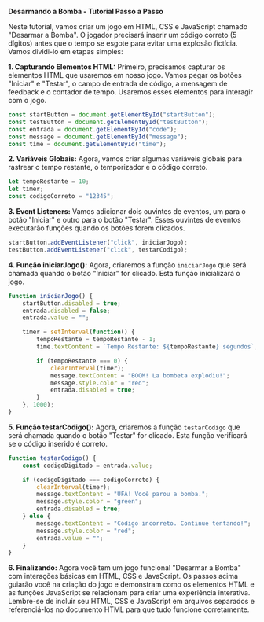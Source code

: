 
**Desarmando a Bomba - Tutorial Passo a Passo**

Neste tutorial, vamos criar um jogo em HTML, CSS e JavaScript chamado "Desarmar a Bomba". O jogador precisará inserir um código correto (5 dígitos) antes que o tempo se esgote para evitar uma explosão fictícia. Vamos dividi-lo em etapas simples:

**1. Capturando Elementos HTML:**
Primeiro, precisamos capturar os elementos HTML que usaremos em nosso jogo. Vamos pegar os botões "Iniciar" e "Testar", o campo de entrada de código, a mensagem de feedback e o contador de tempo. Usaremos esses elementos para interagir com o jogo.

```javascript
const startButton = document.getElementById("startButton");
const testButton = document.getElementById("testButton");
const entrada = document.getElementById("code");
const message = document.getElementById("message");
const time = document.getElementById("time");
```

**2. Variáveis Globais:**
Agora, vamos criar algumas variáveis globais para rastrear o tempo restante, o temporizador e o código correto.

```javascript
let tempoRestante = 10;
let timer;
const codigoCorreto = "12345";
```

**3. Event Listeners:**
Vamos adicionar dois ouvintes de eventos, um para o botão "Iniciar" e outro para o botão "Testar". Esses ouvintes de eventos executarão funções quando os botões forem clicados.

```javascript
startButton.addEventListener("click", iniciarJogo);
testButton.addEventListener("click", testarCodigo);
```

**4. Função iniciarJogo():**
Agora, criaremos a função `iniciarJogo` que será chamada quando o botão "Iniciar" for clicado. Esta função inicializará o jogo.

```javascript
function iniciarJogo() {
    startButton.disabled = true;
    entrada.disabled = false;
    entrada.value = "";

    timer = setInterval(function() {
        tempoRestante = tempoRestante - 1;
        time.textContent = `Tempo Restante: ${tempoRestante} segundos`;

        if (tempoRestante === 0) {
            clearInterval(timer);
            message.textContent = "BOOM! La bombeta explodiu!";
            message.style.color = "red";
            entrada.disabled = true;
        }
    }, 1000);
}
```

**5. Função testarCodigo():**
Agora, criaremos a função `testarCodigo` que será chamada quando o botão "Testar" for clicado. Esta função verificará se o código inserido é correto.

```javascript
function testarCodigo() {
    const codigoDigitado = entrada.value;

    if (codigoDigitado === codigoCorreto) {
        clearInterval(timer);
        message.textContent = "UFA! Você parou a bomba.";
        message.style.color = "green";
        entrada.disabled = true;
    } else {
        message.textContent = "Código incorreto. Continue tentando!";
        message.style.color = "red";
        entrada.value = "";
    }
}
```

**6. Finalizando:**
Agora você tem um jogo funcional "Desarmar a Bomba" com interações básicas em HTML, CSS e JavaScript. Os passos acima guiarão você na criação do jogo e demonstram como os elementos HTML e as funções JavaScript se relacionam para criar uma experiência interativa. Lembre-se de incluir seu HTML, CSS e JavaScript em arquivos separados e referenciá-los no documento HTML para que tudo funcione corretamente.
